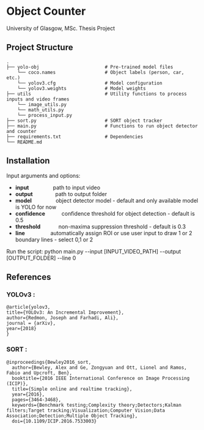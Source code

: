 # Object Counter

University of Glasgow, MSc. Thesis Project

## Project Structure

    .
    ├── yolo-obj                        # Pre-trained model files
        └── coco.names                  # Object labels (person, car, etc.)
        └── yolov3.cfg                  # Model configuration
        └── yolov3.weights              # Model weights
    ├── utils                           # Utility functions to process inputs and video frames
        └── image_utils.py                 
        └── math_utils.py                  
        └── process_input.py                         
    ├── sort.py                         # SORT object tracker
    ├── main.py                         # Functions to run object detector and counter
    ├── requirements.txt                # Dependencies
    └── README.md

## Installation

Input arguments and options:
- **input**                path to input video
- **output**               path to output folder
- **model**                object detector model - default and only available model is YOLO for now
- **confidence**           confidence threshold for object detection - default is 0.5
- **threshold**            non-maxima suppression threshold - default is 0.3
- **line**                 automatically assign ROI or use user input to draw 1 or 2 boundary lines - select 0,1 or 2

Run the script:
python main.py --input [INPUT_VIDEO_PATH] --output [OUTPUT_FOLDER] --line 0

## References
### YOLOv3 :

    @article{yolov3,
    title={YOLOv3: An Incremental Improvement},
    author={Redmon, Joseph and Farhadi, Ali},
    journal = {arXiv},
    year={2018}
    }

### SORT :

    @inproceedings{Bewley2016_sort,
      author={Bewley, Alex and Ge, Zongyuan and Ott, Lionel and Ramos, Fabio and Upcroft, Ben},
      booktitle={2016 IEEE International Conference on Image Processing (ICIP)},
      title={Simple online and realtime tracking},
      year={2016},
      pages={3464-3468},
      keywords={Benchmark testing;Complexity theory;Detectors;Kalman filters;Target tracking;Visualization;Computer Vision;Data Association;Detection;Multiple Object Tracking},
      doi={10.1109/ICIP.2016.7533003}